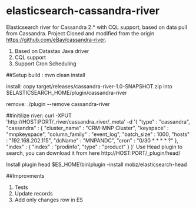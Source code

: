 elasticsearch-cassandra-river
=============================
Elasticsearch river for Cassandra 2.* with CQL support, based on data pull from Cassandra. Project Cloned and modified from the origin https://github.com/eBay/cassandra-river. 

1. Based on Datastax Java driver
2. CQL support
3. Support Cron Scheduling

##Setup
build : mvn clean install

install:
copy target/releases/cassandra-river-1.0-SNAPSHOT.zip into $ELASTICSEARCH_HOME/plugin/cassandra-river

remove:
 ./plugin --remove cassandra-river

##initilize river:
curl -XPUT 'http://HOST:PORT/_river/cassandra_river/_meta' -d '{
    "type" : "cassandra",
    "cassandra" : {
        "cluster_name" : "CRM-MNP Cluster",
        "keyspace" : "mnpkeyspace",
        "column_family" : "event_log",
        "batch_size" : 1000,
        "hosts" : "192.168.202.115",
        "dcName" : "MNPANDC",
        "cron"  : "0/30 * * * * ?"
    },
    "index" : {
        "index" : "prodinfo",
        "type" : "product"
    }
}'
Use Head plugin to search, you can download it from here
http://HOST:PORT/_plugin/head/

Install plugin head
$ES_HOME\bin\plugin -install mobz/elasticsearch-head

##Improvments
1. Tests
2. Update records
3. Add only changes row in ES  
